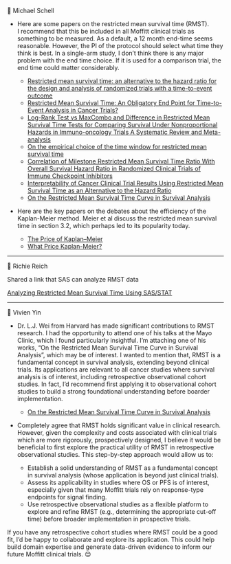 :email: Michael Schell

- Here are some papers on the restricted mean survival time (RMST).  
I recommend that this be included in all Moffitt clinical trials as something to be measured.  As a default, a 12 month end-time seems reasonable.  However, the PI of the protocol should select what time they think is best.  In a single-arm study, I don’t think there is any major problem with the end time choice.  If it is used for a comparison trial, the end time could matter considerably.

    - [Restricted mean survival time: an alternative to the hazard ratio for the design and analysis of randomized trials with a time-to-event outcome](meetings/2025-01-09_event-free-survival/Royston-Parmar-2013-Restricted%20mean%20survival%20time.pdf)
    - [Restricted Mean Survival Time: An Obligatory End Point for Time-to-Event Analysis in Cancer Trials?](meetings/2025-01-09_event-free-survival/A'Hern-2016-Restricted%20mean%20survival%20time.pdf)
    - [Log-Rank Test vs MaxCombo and Difference in Restricted Mean Survival Time Tests for Comparing Survival Under Nonproportional Hazards in Immuno-oncology Trials A Systematic Review and Meta-analysis](meetings/2025-01-09_event-free-survival/Mukhopadhyay-2022-Log-rank%20test%20vs%20MaxCombo%20and%20difference%20in%20restricted%20mean%20survival%20time%20tests.pdf)
    - [On the empirical choice of the time window for restricted mean survival time](meetings/2025-01-09_event-free-survival/Tian-etal-2020-On%20the%20empirical%20choice%20of%20the%20time%20window%20for%20restricted%20mean%20survival%20time.pdf)
    - [Correlation of Milestone Restricted Mean Survival Time Ratio With Overall Survival Hazard Ratio in Randomized Clinical Trials of Immune Checkpoint Inhibitors](meetings/2025-01-09_event-free-survival/Wang-etal-2019-Correlation%20of%20Milestone%20Restricted%20Mean%20Survival%20Time%20Ratio%20to%20Overall%20Survival.pdf)
    - [Interpretability of Cancer Clinical Trial Results Using Restricted Mean Survival Time as an Alternative to the Hazard Ratio](meetings/2025-01-09_event-free-survival/Pak-etal-2017-Interpretability%20of%20cancer%20clinical%20trial%20results%20using%20restricted%20mean%20survival%20time.pdf)
    - [On the Restricted Mean Survival Time Curve in Survival Analysis](meetings/2025-01-09_event-free-survival/Zhao-etal-2016-On%20the%20restricted%20mean%20survival%20time%20curve%20in%20survival%20analysis.pdf)

- Here are the key papers on the debates about the efficiency of the Kaplan-Meier method. Meier et al discuss the restricted mean survival time in section 3.2, which perhaps led to its popularity today.

    - [The Price of Kaplan–Meier](meetings/2025-01-09_event-free-survival/Meier-etal-2004-The%20Price%20of%20Kaplan-Meier.pdf)
    - [What Price Kaplan-Meier?](meetings/2025-01-09_event-free-survival/Miller-1983-What%20Price%20Kaplan-Meier%201983.pdf)
<hr>

:email: Richie Reich

Shared a link that SAS can analyze RMST data 

[Analyzing Restricted Mean Survival Time Using SAS/STAT](meetings/2025-01-09_event-free-survival/Analyzing%20estricted%20mean%20survival%20time%20using%20SAS_STAT.pdf)
<hr>

:email: Vivien Yin

- Dr. L.J. Wei from Harvard has made significant contributions to RMST research. I had the opportunity to attend one of his talks at the Mayo Clinic, which I found particularly insightful. I’m attaching one of his works, “On the Restricted Mean Survival Time Curve in Survival Analysis”, which may be of interest.
I wanted to mention that, RMST is a fundamental concept in survival analysis, extending beyond clinical trials. Its applications are relevant to all cancer studies where survival analysis is of interest, including retrospective observational cohort studies. In fact, I’d recommend first applying it to observational cohort studies to build a strong foundational understanding before boarder implementation.
    - [On the Restricted Mean Survival Time Curve in Survival Analysis](meetings/2025-01-09_event-free-survival/Zhao-etal-2016-On%20the%20restricted%20mean%20survival%20time%20curve%20in%20survival%20analysis.pdf)

- Completely agree that RMST holds significant value in clinical research. However, given the complexity and costs associated with clinical trials which are more rigorously, prospectively designed, I believe it would be beneficial to first explore the practical utility of RMST in retrospective observational studies. This step-by-step approach would allow us to:

    - Establish a solid understanding of RMST as a fundamental concept in survival analysis (whose application is beyond just clinical trials).
    - Assess its applicability in studies where OS or PFS is of interest, especially given that many Moffitt trials rely on response-type endpoints for signal finding.
    - Use retrospective observational studies as a flexible platform to explore and refine RMST (e.g., determining the appropriate cut-off time) before broader implementation in prospective trials.

If you have any retrospective cohort studies where RMST could be a good fit, I’d be happy to collaborate and explore its application. This could help build domain expertise and generate data-driven evidence to inform our future Moffitt clinical trials. 😊
